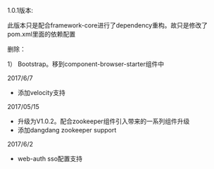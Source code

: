 1.0.1版本:

此版本只是配合framework-core进行了dependency重构。故只是修改了pom.xml里面的依赖配置

删除：

1） Bootstrap。移到component-browser-starter组件中

2017/6/7

+ 添加velocity支持

2017/05/15

+ 升级为V1.0.2。配合zookeeper组件引入带来的一系列组件升级
+ 添加dangdang zookeeper support

2017/6/2
+ web-auth sso配置支持
